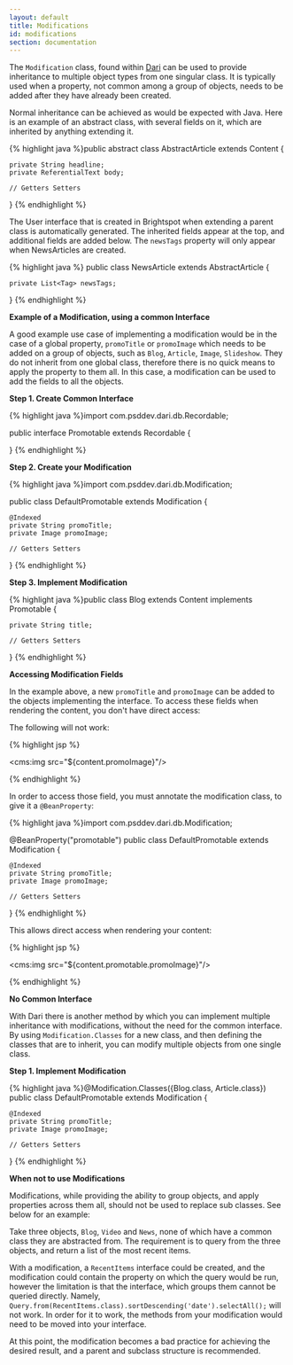 ```yaml
---
layout: default
title: Modifications
id: modifications
section: documentation
---
```


<div markdown="1" class="span12">

The `Modification` class, found within [Dari](http://www.dariframework.org/javadocs/com/psddev/dari/db/Modification.html) can be used to provide inheritance to multiple object types from one singular class. It is typically used when a property, not common among a group of objects, needs to be added after they have already been created.

Normal inheritance can be achieved as would be expected with Java. Here is an example of an abstract class, with several fields on it, which are inherited by anything extending it.

<div class="highlight">{% highlight java %}public abstract class AbstractArticle extends Content {

    private String headline;
    private ReferentialText body;

    // Getters Setters

}
{% endhighlight %}</div>

The User interface that is created in Brightspot when extending a parent class is automatically generated. The inherited fields appear at the top, and additional fields are added below. The `newsTags` property will only appear when NewsArticles are created.

<div class="highlight">{% highlight java %}
public class NewsArticle extends AbstractArticle {

    private List<Tag> newsTags;
}
{% endhighlight %}</div>


**Example of a Modification, using a common Interface**

A good example use case of implementing a modification would be in the case of a global property, `promoTitle` or `promoImage` which needs to be added on a group of  objects, such as `Blog`, `Article`, `Image`, `Slideshow`. They do not inherit from one global class, therefore there is no quick means to apply the property to them all. In this case, a modification can be used to add the fields to all the objects.

**Step 1. Create Common Interface**

<div class="highlight">{% highlight java %}import com.psddev.dari.db.Recordable;

public interface Promotable extends Recordable {

}
{% endhighlight %}</div>

**Step 2. Create your Modification**

<div class="highlight">{% highlight java %}import com.psddev.dari.db.Modification;

public class DefaultPromotable extends Modification<Promotable> {

    @Indexed
    private String promoTitle;
    private Image promoImage;

    // Getters Setters

}
{% endhighlight %}</div>

**Step 3. Implement Modification** 

<div class="highlight">{% highlight java %}public class Blog extends Content implements Promotable {

    private String title;
    
    // Getters Setters
    
}
{% endhighlight %}</div>

**Accessing Modification Fields**

In the example above, a new `promoTitle` and `promoImage` can be added to the objects implementing the interface. To access these fields when rendering the content, you don't have direct access:

The following will not work:

<div class="highlight">{% highlight jsp %}<cms:render value="${content.promoTitle}"/>

<cms:img src="${content.promoImage}"/>

{% endhighlight %}</div>

In order to access those field, you must annotate the modification class, to give it a `@BeanProperty`:

<div class="highlight">{% highlight java %}import com.psddev.dari.db.Modification;

@BeanProperty("promotable")
public class DefaultPromotable extends Modification<Promotable> {

    @Indexed
    private String promoTitle;
    private Image promoImage;

    // Getters Setters

}
{% endhighlight %}</div>

This allows direct access when rendering your content:

<div class="highlight">{% highlight jsp %}<cms:render value="${content.promotable.promoTitle}"/>

<cms:img src="${content.promotable.promoImage}"/>

{% endhighlight %}</div>


**No Common Interface**

With Dari there is another method by which you can implement multiple inheritance with modifications, without the need for the common interface. By using `Modification.Classes` for a new class, and then defining the classes that are to inherit, you can modify multiple objects from one single class.

**Step 1. Implement Modification** 

<div class="highlight">{% highlight java %}@Modification.Classes({Blog.class, Article.class})
public class DefaultPromotable extends Modification<Object> {

    @Indexed
    private String promoTitle;
    private Image promoImage;

    // Getters Setters

}
{% endhighlight %}</div>

**When not to use Modifications**

Modifications, while providing the ability to group objects, and apply properties across them all, should not be used to replace sub classes. See below for an example:


Take three objects, `Blog`, `Video` and `News`, none of which have a common class they are abstracted from. The requirement is to query from the three objects, and return a list of the most recent items.

With a modification, a `RecentItems` interface could be created, and the modification could contain the property on which the query would be run, however the limitation is that the interface, which groups them cannot be queried directly. Namely, `Query.from(RecentItems.class).sortDescending('date').selectAll();` will not work. In order for it to work, the methods from your modification would need to be moved into your interface.

At this point, the modification becomes a bad practice for achieving the desired result, and a parent and subclass structure is recommended.
	